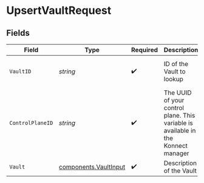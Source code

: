 # UpsertVaultRequest


## Fields

| Field                                                                             | Type                                                                              | Required                                                                          | Description                                                                       | Example                                                                           |
| --------------------------------------------------------------------------------- | --------------------------------------------------------------------------------- | --------------------------------------------------------------------------------- | --------------------------------------------------------------------------------- | --------------------------------------------------------------------------------- |
| `VaultID`                                                                         | *string*                                                                          | :heavy_check_mark:                                                                | ID of the Vault to lookup                                                         | 9d4d6d19-77c6-428e-a965-9bc9647633e9                                              |
| `ControlPlaneID`                                                                  | *string*                                                                          | :heavy_check_mark:                                                                | The UUID of your control plane. This variable is available in the Konnect manager | 9524ec7d-36d9-465d-a8c5-83a3c9390458                                              |
| `Vault`                                                                           | [components.VaultInput](../../models/components/vaultinput.md)                    | :heavy_check_mark:                                                                | Description of the Vault                                                          |                                                                                   |